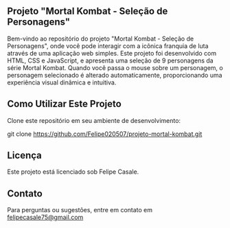 ## Projeto "Mortal Kombat - Seleção de Personagens"
Bem-vindo ao repositório do projeto "Mortal Kombat - Seleção de Personagens", onde você pode interagir com a icônica franquia de luta através de uma aplicação web simples. Este projeto foi desenvolvido com HTML, CSS e JavaScript, e apresenta uma seleção de 9 personagens da série Mortal Kombat. Quando você passa o mouse sobre um personagem, o personagem selecionado é alterado automaticamente, proporcionando uma experiência visual dinâmica e intuitiva.

## Como Utilizar Este Projeto
Clone este repositório em seu ambiente de desenvolvimento:

git clone https://github.com/Felipe020507/projeto-mortal-kombat.git

## Licença
Este projeto está licenciado sob Felipe Casale. 

## Contato
Para perguntas ou sugestões, entre em contato em felipecasale75@gmail.com
